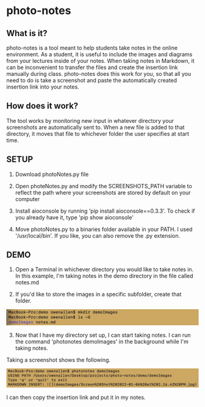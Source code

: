 # photo-notes

## What is it?

photo-notes is a tool meant to help students take notes in the online environment.  As a student, it is useful to include the images and diagrams from your lectures inside of your notes.  When taking notes in Markdown, it can be inconvenient to transfer the files and create the insertion link manually during class.  photo-notes does this work for you, so that all you need to do is take a screenshot and paste the automatically created insertion link into your notes.

## How does it work?

The tool works by monitoring new input in whatever directory your screenshots are automatically sent to.  When a new file is added to that directory, it moves that file to whichever folder the user specifies at start time.


## SETUP

1. Download photoNotes.py file

2. Open photeNotes.py and modify the SCREENSHOTS_PATH variable to reflect the path where your screenshots are stored by default on your computer

3. Install aioconsole by running 'pip install aioconsole==0.3.3'.  To check if you already have it, type 'pip show aioconsole'

4. Move photoNotes.py to a binaries folder available in your PATH.  I used '/usr/local/bin'.  If you like, you can also remove the .py extension.


## DEMO

1. Open a Terminal in whichever directory you would like to take notes in.  In this example, I'm taking notes in the demo directory in the file called notes.md

2. If you'd like to store the images in a specific subfolder, create that folder.

![](images/Screen%20Shot%202022-01-06%20at%202.18.36%20PM.jpg)

3. Now that I have my directory set up, I can start taking notes.  I can run the command 'photonotes demoImages' in the background while I'm taking notes.

Taking a screenshot shows the following.

![](images/Screen%20Shot%202022-01-06%20at%202.27.39%20PM.jpg)

I can then copy the insertion link and put it in my notes.

